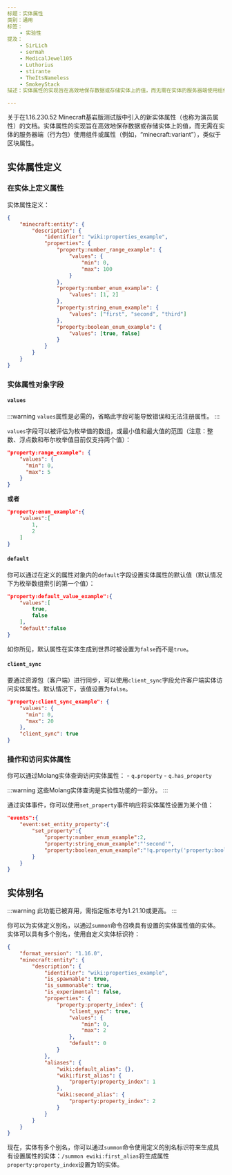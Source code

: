 ```yaml
---
标题：实体属性
类别：通用
标签：
    - 实验性
提及：
    - SirLich
    - sermah
    - MedicalJewel105
    - Luthorius
    - stirante
    - TheItsNameless
    - SmokeyStack
描述：实体属性的实现旨在高效地保存数据或存储实体上的值，而无需在实体的服务器端使用组件或属性，类似于区块属性。

---
```


关于在1.16.230.52 Minecraft基岩版测试版中引入的新实体属性（也称为演员属性）的文档。实体属性的实现旨在高效地保存数据或存储实体上的值，而无需在实体的服务器端（行为包）使用组件或属性（例如，“minecraft:variant”），类似于区块属性。

## 实体属性定义

### 在实体上定义属性

实体属性定义：

```json title=""
{
    "minecraft:entity": {
        "description": {
            "identifier": "wiki:properties_example",
            "properties": {
                "property:number_range_example": {
                    "values": {
                        "min": 0,
                        "max": 100
                    }
                },
                "property:number_enum_example": {
                    "values": [1, 2]
                },
                "property:string_enum_example": {
                    "values": ["first", "second", "third"]
                },
                "property:boolean_enum_example": {
                    "values": [true, false]
                }
            }
        }
    }
}
```

### 实体属性对象字段

#### `values`

:::warning
`values`属性是必需的，省略此字段可能导致错误和无法注册属性。
:::

`values`字段可以被评估为枚举值的数组，或最小值和最大值的范围（注意：整数、浮点数和布尔枚举值目前仅支持两个值）：

```json title=""
"property:range_example": {
    "values": {
      "min": 0,
      "max": 5
    }
}
```

**或者**

```json title=""
"property:enum_example":{
    "values":[
        1,
        2
    ]
}
```

#### `default`

你可以通过在定义的属性对象内的`default`字段设置实体属性的默认值（默认情况下为枚举数组索引的第一个值）：

```json title=""
"property:default_value_example":{
    "values":[
        true,
        false
    ],
    "default":false
}
```

如你所见，默认属性在实体生成到世界时被设置为`false`而不是`true`。

#### `client_sync`

要通过资源包（客户端）进行同步，可以使用`client_sync`字段允许客户端实体访问实体属性。默认情况下，该值设置为`false`。

```json title=""
"property:client_sync_example": {
    "values": {
      "min": 0,
      "max": 20
    },
    "client_sync": true
}
```

### 操作和访问实体属性

你可以通过Molang实体查询访问实体属性： - `q.property` - `q.has_property`

:::warning
这些Molang实体查询是实验性功能的一部分。
:::

通过实体事件，你可以使用`set_property`事件响应将实体属性设置为某个值：

```json title=""
"events":{
    "event:set_entity_property":{
        "set_property":{
            "property:number_enum_example":2,
            "property:string_enum_example":"'second'",
            "property:boolean_enum_example":"!q.property('property:boolean_enum_example')"
        }
    }
}
```

## 实体别名

:::warning
此功能已被弃用，需指定版本号为1.21.10或更高。
:::

你可以为实体定义别名，以通过`summon`命令召唤具有设置的实体属性值的实体。实体可以具有多个别名，使用自定义实体标识符：

```json title=""
{
    "format_version": "1.16.0",
    "minecraft:entity": {
        "description": {
            "identifier": "wiki:properties_example",
            "is_spawnable": true,
            "is_summonable": true,
            "is_experimental": false,
            "properties": {
                "property:property_index": {
                    "client_sync": true,
                    "values": {
                        "min": 0,
                        "max": 2
                    },
                    "default": 0
                }
            },
            "aliases": {
                "wiki:default_alias": {},
                "wiki:first_alias": {
                    "property:property_index": 1
                },
                "wiki:second_alias": {
                    "property:property_index": 2
                }
            }
        }
    }
}
```

现在，实体有多个别名，你可以通过`summon`命令使用定义的别名标识符来生成具有设置属性的实体：`/summon ewiki:first_alias`将生成属性`property:property_index`设置为1的实体。